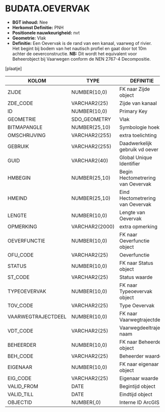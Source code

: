 ﻿# BUDATA.OEVERVAK


* __BGT inhoud:__ Nee
* __Herkomst Definitie:__ PNH
* __Positionele nauwkeurigheid:__ nvt
* __Geometrie:__ Vlak
* __Definitie:__ Een Oevervak is de rand van een kanaal, vaarweg of rivier. Het begint bij bodem van het nautisch profiel en gaat door tot 10m achter de oeverconstructie. __NB:__ Dit wordt het equivalent voor Beheerobject bij Vaarwegen conform de NEN 2767-4 Decompositie.


[plaatje]


|KOLOM                           	|TYPE          	|DEFINITIE|
|------                          	|----          	|-----    |
|ZIJDE                           	|NUMBER(10,0)  	|FK naar Zijde object|
|ZDE_CODE                        	|VARCHAR2(25)  	|Zijde van kanaal|
|ID                              	|NUMBER(10,0)  	|Primary Key|
|GEOMETRIE                       	|SDO_GEOMETRY  	|Vlak|
|BITMAPANGLE                     	|NUMBER(25,10) 	|Symbologie hoek|
|OMSCHRIJVING                    	|VARCHAR2(255) 	|extra toelichting|
|GEBRUIK                         	|VARCHAR2(255) 	|Daadwerkelijk gebruik vd oever|
|GUID                            	|VARCHAR2(40)  	|Global Unique Identifier||
|HMBEGIN                         	|NUMBER(25,10) 	|Begin Hectometrering van Oevervak|
|HMEIND                          	|NUMBER(25,10) 	|Eind Hectometrering van Oevervak|
|LENGTE                          	|NUMBER(10,0)  	|Lengte van Oevervak|
|OPMERKING                       	|VARCHAR2(2000)	|extra opmerking|
|OEVERFUNCTIE                    	|NUMBER(10,0)  	|FK naar Oeverfunctie object|
|OFU_CODE                        	|VARCHAR2(25)  	|Oeverfunctie|
|STATUS                          	|NUMBER(10,0)  	|FK naar Status object|
|ST_CODE                         	|VARCHAR2(25)  	|Status waarde|
|TYPEOEVERVAK                    	|NUMBER(10,0)  	|FK naar Typeoevervak object|
|TOV_CODE                        	|VARCHAR2(25)  	|Type Oevervak|
|VAARWEGTRAJECTDEEL              	|NUMBER(10,0)  	|FK naar Vaarwegtrajectdeel|
|VDT_CODE                        	|VARCHAR2(25)  	|Vaarwegdeeltraject naam|
|BEHEERDER                       	|NUMBER(10,0)  	|FK naar Beheerder object|
|BEH_CODE                        	|VARCHAR2(25)  	|Beheerder waarde|
|EIGENAAR                        	|NUMBER(10,0)  	|FK naar eigenaar object|
|EIG_CODE                        	|VARCHAR2(25)  	|Eigenaar waarde|
|VALID_FROM                      	|DATE          	|Begintijd object|
|VALID_TILL                      	|DATE          	|Eindtijd object|
|OBJECTID                        	|NUMBER(,0)    	|Interne ID ArcGIS|




